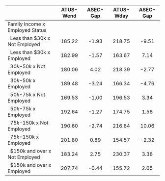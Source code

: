 
|                      |    ATUS-Wend |     ASEC-Gap |    ATUS-Wday |     ASEC-Gap |
| -------------------- | :----------: | :----------: | :----------: | :----------: |
| Family Income x Employed Status |              |              |              |              |
| &nbsp;&nbsp;Less than $30k x Not Employed |       185.22 |        -1.93 |       218.75 |        -9.51 |
| &nbsp;&nbsp;Less than $30k x Employed |       182.99 |        -1.57 |       163.67 |         7.14 |
| &nbsp;&nbsp;$30k-$50k x Not Employed |       180.06 |         4.02 |       218.39 |        -2.77 |
| &nbsp;&nbsp;$30k-$50k x Employed |       189.48 |        -3.24 |       166.34 |        -4.76 |
| &nbsp;&nbsp;$50k-$75k x Not Employed |       169.53 |        -1.00 |       196.53 |         3.34 |
| &nbsp;&nbsp;$50k-$75k x Employed |       192.64 |        -1.27 |       174.75 |         1.58 |
| &nbsp;&nbsp;$75k-$150k x Not Employed |       190.60 |        -2.74 |       216.64 |        10.06 |
| &nbsp;&nbsp;$75k-$150k x Employed |       201.80 |         0.89 |       154.57 |        -2.32 |
| &nbsp;&nbsp;$150k and over x Not Employed |       183.24 |         2.75 |       230.37 |         3.38 |
| &nbsp;&nbsp;$150k and over x Employed |       207.74 |        -0.44 |       155.72 |         2.05 |

